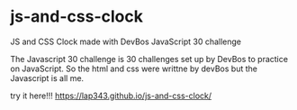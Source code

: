 # js-and-css-clock
JS and CSS Clock made with DevBos JavaScript 30 challenge

The Javascript 30 challenge is 30 challenges set up by DevBos to practice on JavaScript. 
So the html and css were writtne by devBos but the Javascript is all me.

try it here!!! https://lap343.github.io/js-and-css-clock/
